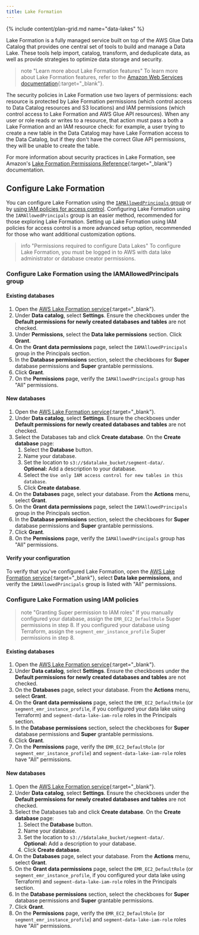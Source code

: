 ```yaml
---
title: Lake Formation
---
```


{% include content/plan-grid.md name="data-lakes" %}

Lake Formation is a fully managed service built on top of the AWS Glue Data Catalog that provides one central set of tools to build and manage a Data Lake. These tools help import, catalog, transform, and deduplicate data, as well as provide strategies to optimize data storage and security.

> note "Learn more about Lake Formation features"
> To learn more about Lake Formation features, refer to the [Amazon Web Services documentation](https://aws.amazon.com/lake-formation/features/){:target="_blank"}.

The security policies in Lake Formation use two layers of permissions: each resource is protected by Lake Formation permissions (which control access to Data Catalog resources and S3 locations) and IAM permissions (which control access to Lake Formation and AWS Glue API resources). When any user or role reads or writes to a resource, that action must pass a both a Lake Formation and an IAM resource check: for example, a user trying to create a new table in the Data Catalog may have Lake Formation access to the Data Catalog, but if they don't have the correct Glue API permissions, they will be unable to create the table. 

For more information about security practices in Lake Formation, see Amazon's [Lake Formation Permissions Reference](https://docs.aws.amazon.com/lake-formation/latest/dg/lf-permissions-reference.html){:target="_blank"} documentation. 

## Configure Lake Formation
You can configure Lake Formation using the [`IAMAllowedPrincipals` group](#configure-lake-formation-using-the-iamallowedprincipals-group) or by [using IAM policies for access control](#configure-lake-formation-using-iam-policies). Configuring Lake Formation using the `IAMAllowedPrincipals` group is an easier method, recommended for those exploring Lake Formation. Setting up Lake Formation using IAM policies for access control is a more advanced setup option, recommended for those who want additional customization options. 

> info "Permissions required to configure Data Lakes"
> To configure Lake Formation, you must be logged in to AWS with data lake administrator or database creator permissions. 

### Configure Lake Formation using the IAMAllowedPrincipals group

#### Existing databases
1. Open the [AWS Lake Formation service](https://console.aws.amazon.com/lakeformation/){:target="_blank"}.
2. Under **Data catalog**, select **Settings**. Ensure the checkboxes under the **Default permissions for newly created databases and tables** are not checked. 
3. Under **Permissions**, select the **Data lake permissions** section. Click **Grant**.
4. On the **Grant data permissions** page, select the `IAMAllowedPrincipals` group in the Principals section.
5. In the **Database permissions** section, select the checkboxes for **Super** database permissions and **Super** grantable permissions.
6. Click **Grant**. 
7. On the **Permissions** page, verify the `IAMAllowedPrincipals` group has "All" permissions.

#### New databases
1. Open the [AWS Lake Formation service](https://console.aws.amazon.com/lakeformation/){:target="_blank"}.
2. Under **Data catalog**, select **Settings**. Ensure the checkboxes under **Default permissions for newly created databases and tables** are not checked. 
3. Select the Databases tab and click **Create database**. On the **Create database** page:
    1. Select the **Database** button.
    2. Name your database. 
    3. Set the location to `s3://$datalake_bucket/segment-data/`. <br/> **Optional:** Add a description to your database.
    4. Select the `Use only IAM access control for new tables in this database`.
    5. Click **Create database**.
4. On the **Databases** page, select your database. From the **Actions** menu, select **Grant**. 
5. On the **Grant data permissions** page, select the `IAMAllowedPrincipals` group in the Principals section.
6. In the **Database permissions** section, select the checkboxes for **Super** database permissions and **Super** grantable permissions.
7. Click **Grant**. 
8. On the **Permissions** page, verify the `IAMAllowedPrincipals` group has "All" permissions.

#### Verify your configuration
To verify that you've configured Lake Formation, open the [AWS Lake Formation service](https://console.aws.amazon.com/lakeformation/){:target="_blank"}, select **Data lake permissions**, and verify the `IAMAllowedPrincipals` group is listed with "All" permissions.

### Configure Lake Formation using IAM policies

> note "Granting Super permission to IAM roles"
> If you manually configured your database, assign the `EMR_EC2_DefaultRole` Super permissions in step 8. If you configured your database using Terraform, assign the `segment_emr_instance_profile` Super permissions in step 8. 

#### Existing databases
1. Open the [AWS Lake Formation service](https://console.aws.amazon.com/lakeformation/){:target="_blank"}.
2. Under **Data catalog**, select **Settings**. Ensure the checkboxes under the **Default permissions for newly created databases and tables** are not checked.
3. On the **Databases** page, select your database. From the **Actions** menu, select **Grant**. 
5. On the **Grant data permissions** page, select the `EMR_EC2_DefaultRole` (or `segment_emr_instance_profile`, if you configured your data lake using Terraform) and `segment-data-lake-iam-role` roles in the Principals section.
6. In the **Database permissions** section, select the checkboxes for **Super** database permissions and **Super** grantable permissions.
7. Click **Grant**. 
8. On the **Permissions** page, verify the `EMR_EC2_DefaultRole` (or `segment_emr_instance_profile`) and `segment-data-lake-iam-role` roles have "All" permissions.

#### New databases
1. Open the [AWS Lake Formation service](https://console.aws.amazon.com/lakeformation/){:target="_blank"}.
2. Under **Data catalog**, select **Settings**. Ensure the checkboxes under the **Default permissions for newly created databases and tables** are not checked.
3. Select the Databases tab and click **Create database**. On the **Create database** page:
    1. Select the **Database** button.
    2. Name your database. 
    3. Set the location to `s3://$datalake_bucket/segment-data/`. <br/> **Optional:** Add a description to your database.
    4. Click **Create database**.
4. On the **Databases** page, select your database. From the **Actions** menu, select **Grant**. 
5. On the **Grant data permissions** page, select the `EMR_EC2_DefaultRole` (or `segment_emr_instance_profile`, if you configured your data lake using Terraform) and `segment-data-lake-iam-role` roles in the Principals section.
6. In the **Database permissions** section, select the checkboxes for **Super** database permissions and **Super** grantable permissions.
7. Click **Grant**. 
8. On the **Permissions** page, verify the `EMR_EC2_DefaultRole` (or `segment_emr_instance_profile`) and `segment-data-lake-iam-role` roles have "All" permissions. 